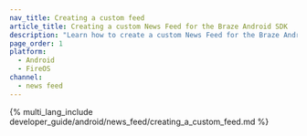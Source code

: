 ```yaml
---
nav_title: Creating a custom feed
article_title: Creating a custom News Feed for the Braze Android SDK
description: "Learn how to create a custom News Feed for the Braze Android SDK."
page_order: 1
platform: 
  - Android
  - FireOS
channel:
  - news feed
---
```


{% multi_lang_include developer_guide/android/news_feed/creating_a_custom_feed.md %}
